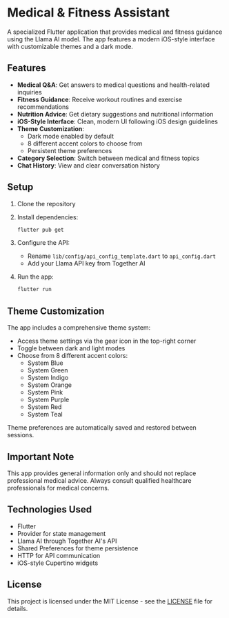 # Medical & Fitness Assistant

A specialized Flutter application that provides medical and fitness guidance using the Llama AI model. The app features a modern iOS-style interface with customizable themes and a dark mode.

## Features

- **Medical Q&A**: Get answers to medical questions and health-related inquiries
- **Fitness Guidance**: Receive workout routines and exercise recommendations
- **Nutrition Advice**: Get dietary suggestions and nutritional information
- **iOS-Style Interface**: Clean, modern UI following iOS design guidelines
- **Theme Customization**:
  - Dark mode enabled by default
  - 8 different accent colors to choose from
  - Persistent theme preferences
- **Category Selection**: Switch between medical and fitness topics
- **Chat History**: View and clear conversation history

## Setup

1. Clone the repository
2. Install dependencies:
   ```bash
   flutter pub get
   ```
3. Configure the API:
   - Rename `lib/config/api_config_template.dart` to `api_config.dart`
   - Add your Llama API key from Together AI

4. Run the app:
   ```bash
   flutter run
   ```

## Theme Customization

The app includes a comprehensive theme system:
- Access theme settings via the gear icon in the top-right corner
- Toggle between dark and light modes
- Choose from 8 different accent colors:
  - System Blue
  - System Green
  - System Indigo
  - System Orange
  - System Pink
  - System Purple
  - System Red
  - System Teal

Theme preferences are automatically saved and restored between sessions.

## Important Note

This app provides general information only and should not replace professional medical advice. Always consult qualified healthcare professionals for medical concerns.

## Technologies Used

- Flutter
- Provider for state management
- Llama AI through Together AI's API
- Shared Preferences for theme persistence
- HTTP for API communication
- iOS-style Cupertino widgets

## License

This project is licensed under the MIT License - see the [LICENSE](LICENSE) file for details.